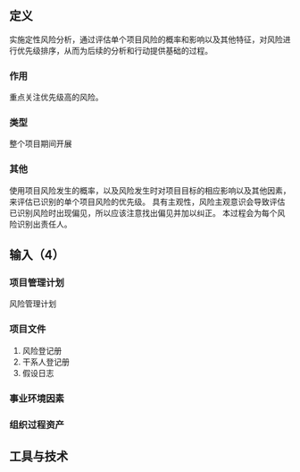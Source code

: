 ## 定义
实施定性风险分析，通过评估单个项目风险的概率和影响以及其他特征，对风险进行优先级排序，从而为后续的分析和行动提供基础的过程。
### 作用
重点关注优先级高的风险。
### 类型
整个项目期间开展
### 其他
使用项目风险发生的概率，以及风险发生时对项目目标的相应影响以及其他因素，来评估已识别的单个项目风险的优先级。
具有主观性，风险主观意识会导致评估已识别风险时出现偏见，所以应该注意找出偏见并加以纠正。
本过程会为每个风险识别出责任人。
## 输入（4）
### 项目管理计划
风险管理计划
### 项目文件
1. 风险登记册
2. 干系人登记册
3. 假设日志
### 事业环境因素
### 组织过程资产
## 工具与技术